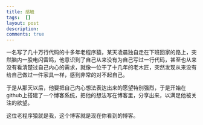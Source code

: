 ```yaml
---
title: 感触
tags:  []
layout: post
description: 
comments: true
---
```


一名写了几十万行代码的十多年老程序猿，某天凌晨独自走在下班回家的路上，突然脑内一股电闪雷鸣，他意识到了自己从来没有为自己写过一行代码，甚至也从来没有看清楚过自己内心的需求，就像一位干了十几年的老木匠，突然发现从来没有给自己做过一件家具一样，感到非常的对不起自己。

于是从那天以后，他要把自己内心想法表达出来的愿望特别强烈，于是开始在github上搭建了一个博客系统，把他的想法写在博客里，分享出来，以满足他被关注的欲望。

这位老程序猿就是我，这个博客就是现在你看到的博客。